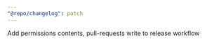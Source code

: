 ```yaml
---
"@repo/changelog": patch
---
```


Add permissions contents, pull-requests write to release workflow
